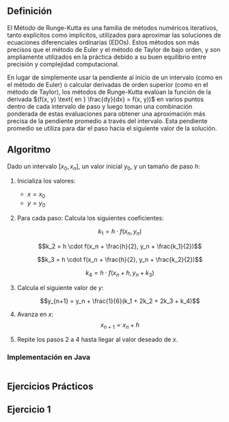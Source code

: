 ## Definición
El Método de Runge-Kutta es una familia de métodos numéricos iterativos, tanto explícitos como implícitos, utilizados para aproximar las soluciones de ecuaciones diferenciales ordinarias (EDOs). Estos métodos son más precisos que el método de Euler y el método de Taylor de bajo orden, y son ampliamente utilizados en la práctica debido a su buen equilibrio entre precisión y complejidad computacional.

En lugar de simplemente usar la pendiente al inicio de un intervalo (como en el método de Euler) o calcular derivadas de orden superior (como en el método de Taylor), los métodos de Runge-Kutta evalúan la función de la derivada $(f(x, y) \text{ en } \frac{dy}{dx} = f(x, y))$ en varios puntos dentro de cada intervalo de paso y luego toman una combinación ponderada de estas evaluaciones para obtener una aproximación más precisa de la pendiente promedio a través del intervalo. Esta pendiente promedio se utiliza para dar el paso hacia el siguiente valor de la solución.

## Algoritmo 
Dado un intervalo $[x_0, x_n]$, un valor inicial $y_0$, y un tamaño de paso $h$:

1. Inicializa los valores:
   - $x = x_0$
   - $y = y_0$

2. Para cada paso: Calcula los siguientes coeficientes:

   $$k_1 = h \cdot f(x_n, y_n)$$

   $$k_2 = h \cdot f(x_n + \frac{h}{2}, y_n + \frac{k_1}{2})$$

   $$k_3 = h \cdot f(x_n + \frac{h}{2}, y_n + \frac{k_2}{2})$$

   $$k_4 = h \cdot f(x_n + h, y_n + k_3)$$

3. Calcula el siguiente valor de $y$:

   $$y_{n+1} = y_n + \frac{1}{6}(k_1 + 2k_2 + 2k_3 + k_4)$$

4. Avanza en $x$:
   $$x_{n+1} = x_n + h$$

5. Repite los pasos 2 a 4 hasta llegar al valor deseado de $x$.
### Implementación en Java
```java
```
## Ejercicios Prácticos
## Ejercicio 1

